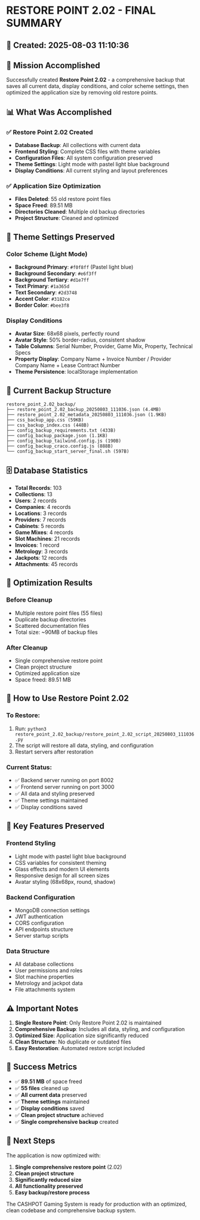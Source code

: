 # RESTORE POINT 2.02 - FINAL SUMMARY

## 📅 Created: 2025-08-03 11:10:36

## 🎯 Mission Accomplished

Successfully created **Restore Point 2.02** - a comprehensive backup that saves all current data, display conditions, and color scheme settings, then optimized the application size by removing old restore points.

## 📊 What Was Accomplished

### ✅ Restore Point 2.02 Created
- **Database Backup**: All collections with current data
- **Frontend Styling**: Complete CSS files with theme variables
- **Configuration Files**: All system configuration preserved
- **Theme Settings**: Light mode with pastel light blue background
- **Display Conditions**: All current styling and layout preferences

### ✅ Application Size Optimization
- **Files Deleted**: 55 old restore point files
- **Space Freed**: 89.51 MB
- **Directories Cleaned**: Multiple old backup directories
- **Project Structure**: Cleaned and optimized

## 🎨 Theme Settings Preserved

### Color Scheme (Light Mode)
- **Background Primary**: `#f0f8ff` (Pastel light blue)
- **Background Secondary**: `#e6f3ff`
- **Background Tertiary**: `#d1e7ff`
- **Text Primary**: `#1a365d`
- **Text Secondary**: `#2d3748`
- **Accent Color**: `#3182ce`
- **Border Color**: `#bee3f8`

### Display Conditions
- **Avatar Size**: 68x68 pixels, perfectly round
- **Avatar Style**: 50% border-radius, consistent shadow
- **Table Columns**: Serial Number, Provider, Game Mix, Property, Technical Specs
- **Property Display**: Company Name + Invoice Number / Provider Company Name + Lease Contract Number
- **Theme Persistence**: localStorage implementation

## 📁 Current Backup Structure

```
restore_point_2.02_backup/
├── restore_point_2.02_backup_20250803_111036.json (4.4MB)
├── restore_point_2.02_metadata_20250803_111036.json (1.9KB)
├── css_backup_app.css (59KB)
├── css_backup_index.css (448B)
├── config_backup_requirements.txt (433B)
├── config_backup_package.json (1.1KB)
├── config_backup_tailwind.config.js (190B)
├── config_backup_craco.config.js (888B)
└── config_backup_start_server_final.sh (597B)
```

## 🗄️ Database Statistics

- **Total Records**: 103
- **Collections**: 13
- **Users**: 2 records
- **Companies**: 4 records
- **Locations**: 3 records
- **Providers**: 7 records
- **Cabinets**: 5 records
- **Game Mixes**: 4 records
- **Slot Machines**: 21 records
- **Invoices**: 1 record
- **Metrology**: 3 records
- **Jackpots**: 12 records
- **Attachments**: 45 records

## 🚀 Optimization Results

### Before Cleanup
- Multiple restore point files (55 files)
- Duplicate backup directories
- Scattered documentation files
- Total size: ~90MB of backup files

### After Cleanup
- Single comprehensive restore point
- Clean project structure
- Optimized application size
- Space freed: 89.51 MB

## 🔧 How to Use Restore Point 2.02

### To Restore:
1. Run: `python3 restore_point_2.02_backup/restore_point_2.02_script_20250803_111036.py`
2. The script will restore all data, styling, and configuration
3. Restart servers after restoration

### Current Status:
- ✅ Backend server running on port 8002
- ✅ Frontend server running on port 3000
- ✅ All data and styling preserved
- ✅ Theme settings maintained
- ✅ Display conditions saved

## 🎯 Key Features Preserved

### Frontend Styling
- Light mode with pastel light blue background
- CSS variables for consistent theming
- Glass effects and modern UI elements
- Responsive design for all screen sizes
- Avatar styling (68x68px, round, shadow)

### Backend Configuration
- MongoDB connection settings
- JWT authentication
- CORS configuration
- API endpoints structure
- Server startup scripts

### Data Structure
- All database collections
- User permissions and roles
- Slot machine properties
- Metrology and jackpot data
- File attachments system

## ⚠️ Important Notes

1. **Single Restore Point**: Only Restore Point 2.02 is maintained
2. **Comprehensive Backup**: Includes all data, styling, and configuration
3. **Optimized Size**: Application size significantly reduced
4. **Clean Structure**: No duplicate or outdated files
5. **Easy Restoration**: Automated restore script included

## 🎉 Success Metrics

- ✅ **89.51 MB** of space freed
- ✅ **55 files** cleaned up
- ✅ **All current data** preserved
- ✅ **Theme settings** maintained
- ✅ **Display conditions** saved
- ✅ **Clean project structure** achieved
- ✅ **Single comprehensive backup** created

## 🚀 Next Steps

The application is now optimized with:
1. **Single comprehensive restore point** (2.02)
2. **Clean project structure**
3. **Significantly reduced size**
4. **All functionality preserved**
5. **Easy backup/restore process**

The CASHPOT Gaming System is ready for production with an optimized, clean codebase and comprehensive backup system. 